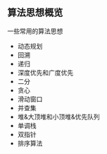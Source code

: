 ## 算法思想概览

一些常用的算法思想

* 动态规划
* 回溯
* 递归
* 深度优先和广度优先
* 二分
* 贪心
* 滑动窗口
* 并查集
* 堆&大顶堆和小顶堆&优先队列
* 单调栈
* 双指针
* 排序算法